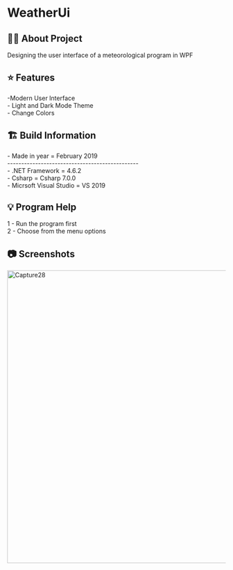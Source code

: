 # WeatherUi

<h2> 👨‍💻 About Project</h2>
Designing the user interface of a meteorological program in WPF<br />

<h2> ⭐ Features</h2>
-Modern User Interface<br />
- Light and Dark Mode Theme <br />
- Change Colors

<h2> 🏗 Build Information</h2>
- Made in year = February 2019 <br />
----------------------------------------------- <br />
- .NET Framework =  4.6.2 <br />
- Csharp = Csharp 7.0.0 <br />
- Micrsoft Visual Studio = VS 2019 <br />

<h2> 💡 Program Help</h2>
1 - Run the program first<br />
2 - Choose from the menu options<br />

<h2>📷 Screenshots</h2>
<img width="674" alt="Capture28" src="https://github.com/user-attachments/assets/7c9a1f80-777d-418d-9934-bdedcfa472a5">
